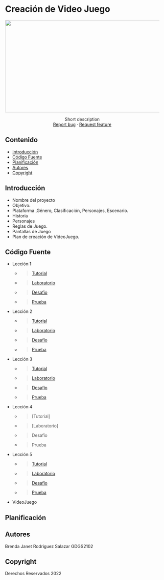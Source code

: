 # Creación de Video Juego
<p align="center">
    <img src="https://static.vecteezy.com/system/resources/previews/001/736/321/non_2x/fantasy-video-game-banner-vector.jpg" alt="Logo" width=1200 height=300>

  <p align="center">
    Short description
    <br>
    <a href="https://reponame/issues/new?template=bug.md">Report bug</a>
    ·
    <a href="https://reponame/issues/new?template=feature.md&labels=feature">Request feature</a>
  </p>
</p>


## Contenido

- [Introducción](#introducción)
- [Código Fuente](#código-fuente)
- [Planificación](#planificación)
- [Autores](#autores)
- [Copyright](#copyright)


## Introducción

- Nombre del proyecto
- Objetivo.
- Plataforma ,Género, Clasificación, Personajes, Escenario.
- Historia
- Personajes
- Reglas de Juego.
- Pantallas de Juego
- Plan de creación de VideoJuego.

## Código Fuente

* Lección 1
  * > [Tutorial](https://github.com/janet-rs/Unity/tree/master/Unidad1/Leccion1)
  * > [Laboratorio](https://utnorteguanajuato-my.sharepoint.com/:w:/g/personal/1219100416_alumnos_utng_edu_mx/EdXdcgTCJzJIldlW7X-0OjgBX_lTqVrGHDLaJ3ZpOjFOaQ?e=oNgBPf)
  * > [Desafío](https://github.com/janet-rs/Unity/tree/master/Unidad1/Challenge)
  * > [Prueba]()
* Lección 2
  * > [Tutorial](https://github.com/janet-rs/Unity/tree/master/Unidad2/Leccion2)
  * > [Laboratorio](https://github.com/janet-rs/Unity/tree/master/Unidad2/Laboratorio2)
  * > [Desafío]()
  * > [Prueba](https://utnorteguanajuato-my.sharepoint.com/:v:/g/personal/1219101114_alumnos_utng_edu_mx/ESH22_Pu91NCmMjQSu61IKABUaP4j8JNhAWnuE_K_m_CxQ?e=y3w6OM)
* Lección 3
  * > [Tutorial](https://github.com/janet-rs/Unity/tree/master/Unidad3/Leccion3)
  * > [Laboratorio](https://github.com/janet-rs/Unity/tree/master/Unidad3/Laboratorio)
  * > [Desafío](https://github.com/janet-rs/Unity/tree/master/Unidad3/Challenge)
  * > [Prueba](https://utnorteguanajuato-my.sharepoint.com/:i:/g/personal/1219101114_alumnos_utng_edu_mx/EUQm09u8a0pDsr4muwV9sNEBFJR5Yo2gB0k-UFrEUvFdqQ?e=S6v5pp)
* Lección 4
  * > [Tutorial]
  * > [Laboratorio]
  * > Desafío
  * > Prueba
* Lección 5
  * > [Tutorial](https://github.com/janet-rs/Unity/tree/master/Unidad5/Leccion5)
  * > [Laboratorio]()
  * > [Desafío](https://github.com/janet-rs/Unity/tree/master/Unidad5/Challenge)
  * > [Prueba](https://utnorteguanajuato-my.sharepoint.com/:i:/g/personal/1219101114_alumnos_utng_edu_mx/EdrudR0U0NVHj0FnqXLpgwUBcxGIk37eHY_11b1HeOHvpg?e=oapZhq)
* VideoJuego

## Planificación



## Autores
Brenda Janet Rodriguez Salazar GDGS2102

## Copyright
Derechos Reservados 2022
